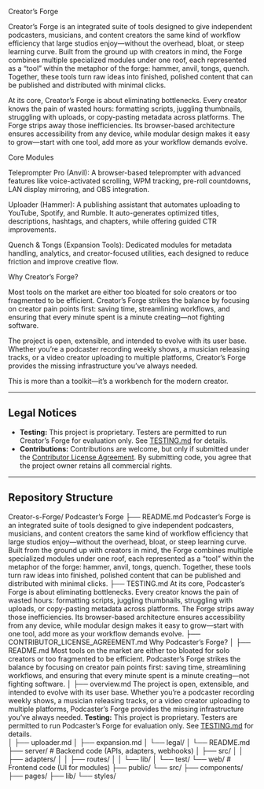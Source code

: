 Creator’s Forge

Creator’s Forge is an integrated suite of tools designed to give independent podcasters, musicians, and content creators the same kind of workflow efficiency that large studios enjoy—without the overhead, bloat, or steep learning curve. Built from the ground up with creators in mind, the Forge combines multiple specialized modules under one roof, each represented as a “tool” within the metaphor of the forge: hammer, anvil, tongs, quench. Together, these tools turn raw ideas into finished, polished content that can be published and distributed with minimal clicks.

At its core, Creator’s Forge is about eliminating bottlenecks. Every creator knows the pain of wasted hours: formatting scripts, juggling thumbnails, struggling with uploads, or copy-pasting metadata across platforms. The Forge strips away those inefficiencies. Its browser-based architecture ensures accessibility from any device, while modular design makes it easy to grow—start with one tool, add more as your workflow demands evolve.

Core Modules

Teleprompter Pro (Anvil): A browser-based teleprompter with advanced features like voice-activated scrolling, WPM tracking, pre-roll countdowns, LAN display mirroring, and OBS integration.

Uploader (Hammer): A publishing assistant that automates uploading to YouTube, Spotify, and Rumble. It auto-generates optimized titles, descriptions, hashtags, and chapters, while offering guided CTR improvements.

Quench & Tongs (Expansion Tools): Dedicated modules for metadata handling, analytics, and creator-focused utilities, each designed to reduce friction and improve creative flow.

Why Creator’s Forge?

Most tools on the market are either too bloated for solo creators or too fragmented to be efficient. Creator’s Forge strikes the balance by focusing on creator pain points first: saving time, streamlining workflows, and ensuring that every minute spent is a minute creating—not fighting software.

The project is open, extensible, and intended to evolve with its user base. Whether you’re a podcaster recording weekly shows, a musician releasing tracks, or a video creator uploading to multiple platforms, Creator’s Forge provides the missing infrastructure you’ve always needed.

This is more than a toolkit—it’s a workbench for the modern creator.

---

## Legal Notices

- **Testing:** This project is proprietary. Testers are permitted to run Creator’s Forge for evaluation only. See [TESTING.md](TESTING.md) for details.  
- **Contributions:** Contributions are welcome, but only if submitted under the [Contributor License Agreement](CONTRIBUTOR_LICENSE_AGREEMENT.md). By submitting code, you agree that the project owner retains all commercial rights.

---
## Repository Structure

Creator-s-Forge/
Podcaster’s Forge
├── README.md
Podcaster’s Forge is an integrated suite of tools designed to give independent podcasters, musicians, and content creators the same kind of workflow efficiency that large studios enjoy—without the overhead, bloat, or steep learning curve. Built from the ground up with creators in mind, the Forge combines multiple specialized modules under one roof, each represented as a “tool” within the metaphor of the forge: hammer, anvil, tongs, quench. Together, these tools turn raw ideas into finished, polished content that can be published and distributed with minimal clicks.
├── TESTING.md
At its core, Podcaster’s Forge is about eliminating bottlenecks. Every creator knows the pain of wasted hours: formatting scripts, juggling thumbnails, struggling with uploads, or copy-pasting metadata across platforms. The Forge strips away those inefficiencies. Its browser-based architecture ensures accessibility from any device, while modular design makes it easy to grow—start with one tool, add more as your workflow demands evolve.
├── CONTRIBUTOR_LICENSE_AGREEMENT.md
Why Podcaster’s Forge?
│ ├── README.md
Most tools on the market are either too bloated for solo creators or too fragmented to be efficient. Podcaster’s Forge strikes the balance by focusing on creator pain points first: saving time, streamlining workflows, and ensuring that every minute spent is a minute creating—not fighting software.
│ ├── overview.md
The project is open, extensible, and intended to evolve with its user base. Whether you’re a podcaster recording weekly shows, a musician releasing tracks, or a video creator uploading to multiple platforms, Podcaster’s Forge provides the missing infrastructure you’ve always needed.
 **Testing:** This project is proprietary. Testers are permitted to run Podcaster’s Forge for evaluation only. See [TESTING.md](TESTING.md) for details.  
│ ├── uploader.md
│ ├── expansion.md
│ └── legal/
│ └── README.md
├── server/ # Backend code (APIs, adapters, webhooks)
│ ├── src/
│ │ ├── adapters/
│ │ ├── routes/
│ │ └── lib/
│ └── test/
└── web/ # Frontend code (UI for modules)
├── public/
└── src/
├── components/
├── pages/
├── lib/
└── styles/

